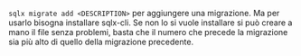 `sqlx migrate add <DESCRIPTION>` per aggiungere una migrazione.
Ma per usarlo bisogna installare sqlx-cli.
Se non lo si vuole installare si può creare a mano il file senza problemi, basta che il numero che precede la migrazione sia più alto di quello della migrazione precedente.
